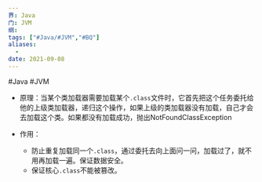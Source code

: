 ```yaml
---
界: Java
门: JVM
纲: 
tags: ["#Java/#JVM","#BQ"]
aliases:
  - 
date: 2021-09-08
---
```

#Java #JVM

-   原理：当某个类加载器需要加载某个`.class`文件时，它首先把这个任务委托给他的上级类加载器，递归这个操作，如果上级的类加载器没有加载，自己才会去加载这个类。如果都没有加载成功，抛出NotFoundClassException
    
-   作用：
    
    -   防止重复加载同一个`.class`，通过委托去向上面问一问，加载过了，就不用再加载一遍。保证数据安全。
    -   保证核心`.class`不能被篡改。